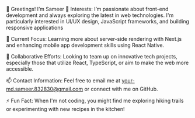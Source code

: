 👋 Greetings! I’m Sameer 
👀 Interests: I’m passionate about front-end development and always exploring the latest in web technologies. I'm particularly interested in UI/UX design, JavaScript frameworks, and building responsive applications

🌱 Current Focus: Learning more about server-side rendering with Next.js and enhancing mobile app development skills using React Native.

💞️ Collaborative Efforts: Looking to team up on innovative tech projects, especially those that utilize React, TypeScript, or aim to make the web more accessible.

📫 Contact Information: Feel free to email me at your-md.sameer.832830@gmail.com or connect with me on GitHub.

⚡ Fun Fact: When I'm not coding, you might find me exploring hiking trails or experimenting with new recipes in the kitchen!

<!---
md-sameer1/md-sameer1 is a ✨ special ✨ repository because its `README.md` (this file) appears on your GitHub profile.
You can click the Preview link to take a look at your changes.
--->
